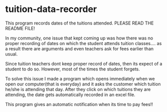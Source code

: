 # tuition-data-recorder
This program records dates of the tuitions attended. PLEASE READ THE README FILE!

In my community, one issue that kept coming up was how there was no proper recording of dates on which the student attends tuition classes.... as a result there are arguments and even teachers ask for fees earlier than usual. 

Since tuition teachers dont keep proper record of dates, then its expect of a student to do so. However, most of the times the student forgets. 

To solve this issue I made a program which opens immediately when we open our computer(that is everyday) and it asks the customer which tuition he/she is attending that day. After they click on which tuitions they are attending, the date gets automatically recorded in an excel file. 

This program gives an automatic notification when its time to pay fees!!
